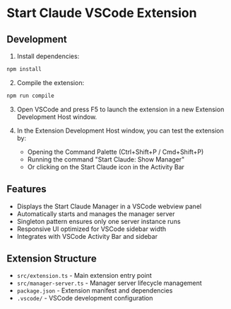 # Start Claude VSCode Extension

## Development

1. Install dependencies:
```bash
npm install
```

2. Compile the extension:
```bash
npm run compile
```

3. Open VSCode and press F5 to launch the extension in a new Extension Development Host window.

4. In the Extension Development Host window, you can test the extension by:
   - Opening the Command Palette (Ctrl+Shift+P / Cmd+Shift+P)
   - Running the command "Start Claude: Show Manager"
   - Or clicking on the Start Claude icon in the Activity Bar

## Features

- Displays the Start Claude Manager in a VSCode webview panel
- Automatically starts and manages the manager server
- Singleton pattern ensures only one server instance runs
- Responsive UI optimized for VSCode sidebar width
- Integrates with VSCode Activity Bar and sidebar

## Extension Structure

- `src/extension.ts` - Main extension entry point
- `src/manager-server.ts` - Manager server lifecycle management
- `package.json` - Extension manifest and dependencies
- `.vscode/` - VSCode development configuration